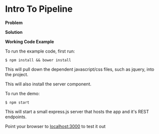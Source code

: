 Intro To Pipeline
===============================

**Problem**


**Solution**


**Working Code Example**

To run the example code, first run:

    $ npm install && bower install

This will pull down the dependent javascript/css files, such as jquery, into the project.

This will also install the server component.

To run the demo:

    $ npm start

This will start a small express.js server that hosts the app and it's REST endpoints.

Point your browser to [localhost:3000](http://localhost:3000) to test it out


